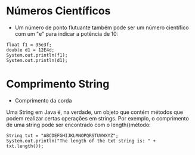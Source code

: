 # Números Científicos 

* Um número de ponto flutuante também pode ser um número científico com um "e" para indicar a potência de 10:

~~~
float f1 = 35e3f;
double d1 = 12E4d;
System.out.println(f1);
System.out.println(d1);
~~~
# Comprimento String 

* Comprimento da corda

Uma String em Java é, na verdade, um objeto que contém métodos que podem realizar certas operações em strings. Por exemplo, o comprimento de uma string pode ser encontrado com o length()método:

~~~
String txt = "ABCDEFGHIJKLMNOPQRSTUVWXYZ";
System.out.println("The length of the txt string is: " + txt.length());
~~~
